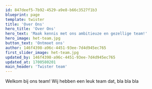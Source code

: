```yaml
---
id: 847deef5-7b92-4529-a9e8-b66c3527f1b3
blueprint: page
template: twister
title: 'Over Ons'
hero_title: 'Over Ons'
hero_text: 'Maak kennis met ons ambitieuze en gezellige team!'
hero_image: het-team.jpg
button_text: 'Ontmoet ons'
author: 146f4398-a96c-4451-93ee-7d4d945ec765
first_slider_image: het-team.jpg
updated_by: 146f4398-a96c-4451-93ee-7d4d945ec765
updated_at: 1700580201
main_header: 'Twister team'
---
```

Welkom bij ons team! Wij hebben een leuk team dat, bla bla bla